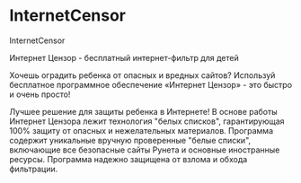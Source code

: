 # InternetCensor
InternetCensor

Интернет Цензор - бесплатный интернет-фильтр для детей
  
Хочешь оградить ребенка от опасных и вредных сайтов? Используй бесплатное программное обеспечение «Интернет Цензор» - это быстро и очень просто!

Лучшее решение для защиты ребенка в Интернете! В основе работы Интернет Цензора лежит технология "белых списков", гарантирующая 100% защиту от опасных и нежелательных материалов. Программа содержит уникальные вручную проверенные "белые списки", включающие все безопасные сайты Рунета и основные иностранные ресурсы. Программа надежно защищена от взлома и обхода фильтрации.
